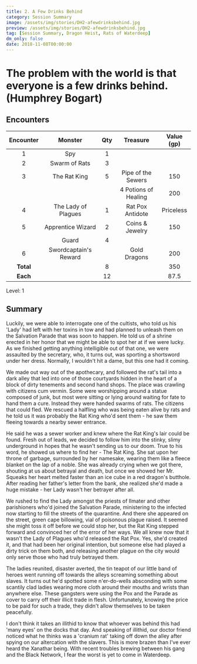 ```yaml
---
title: 2. A Few Drinks Behind
category: Session Summary
image: /assets/img/stories/DH2-afewdrinksbehind.jpg
preview: /assets/img/stories/DH2-afewdrinksbehind.jpg
tag: [Session Summary, Dragon Heist, Rats of Waterdeep]
dm_only: false
date: 2018-11-08T00:00:00
---
```


# The problem with the world is that everyone is a few drinks behind. (Humphrey Bogart)

## Encounters

| Encounter | Monster | Qty | Treasure | Value (gp)
|:--------:|:------:|:--------:|:------:|:--------:|
| 1         | Spy           | 1 |  |   |
| 2         | Swarm of Rats | 3 |  |   |
| 3         | The Rat King  | 5 | Pipe of the Sewers | 150   |
|           |               |   | 4 Potions of Healing | 200   |
| 4         | The Lady of Plagues | 1   | Rat Pox Antidote  | Priceless   |
| 5         | Apprentice Wizard   | 2   | Coins & Jewelry  | 150   |
|           | Guard         | 4        |  |    |
| 6         | Swordcaptain's Reward |  | Gold Dragons  | 200  |
| **Total** |         | 8       |         | 350   |
| **Each**  |         | 12       |         | 87.5   |

Level: 1

## Summary

Luckily, we were able to interrogate one of the cultists, who told us his 'Lady' had left with her toxins in tow and had planned to unleash them on the Salvation Parade that was soon to happen. He told us of a shrine erected in her honor that we might be able to spot her at if we were lucky. As we finished getting anything intelligible out of that one, we were assaulted by the secretary, who, it turns out, was sporting a shortsword under her dress. Normally, I wouldn't hit a dame, but this one had it coming.

We made out way out of the apothecary, and followed the rat's tail into a dark alley that led into one of those courtyards hidden in the heart of a block of dirty tenements and second hand shops. The place was crawling with citizens cum vermin. Some were worshipping around a statue composed of junk, but most were sitting or lying around waiting for fate to hand them a cure.  Instead they were handed swarms of rats. The citizens that could fled. We rescued a halfling who was being eaten alive by rats and he told us it was probably the Rat King who'd sent them - he saw them fleeing towards a nearby sewer entrance.

He said he was a sewer worker and knew where the Rat King's lair could be found. Fresh out of leads, we decided to follow him into the stinky, slimy underground in hopes that he wasn't sending us to our doom. True to his word, he showed us where to find her - The Rat King. She sat upon her throne of garbage, surrounded by her namesake, wearing them like a fleece blanket on the lap of a noble. She was already crying when we got there, shouting at us about betrayal and death, but once we showed her Mr. Squeaks her heart melted faster than an ice cube in a red dragon's butthole. After reading her father's letter from the bank, she realized she'd made a huge mistake - her Lady wasn't her betrayer after all.

We rushed to find the Lady amongst the priests of Ilmater and other parishioners who'd joined the Salvation Parade, ministering to the infected now starting to fill the streets of the quarantine. And there she appeared on the street, green cape billowing, vial of poisonous plague raised. It seemed she might toss it off before we could stop her, but the Rat King stepped forward and convinced her of the error of her ways. We all knew now that it wasn't the Lady of Plagues who'd released the Rat Pox. Yes, she'd created it, and that had been her original intention, but someone else had played a dirty trick on them both, and releasing another plague on the city would only serve those who had truly betrayed them.

The ladies reunited, disaster averted, the tin teapot of our little band of heroes went running off towards the alleys screaming something about slaves. It turns out he'd spotted some n'er-do-wells absconding with some scantily clad ladies wearing more cloth around their mouths and wrists than anywhere else. These gangsters were using the Pox and the Parade as cover to carry off their illicit trade in flesh. Unfortunately, knowing the price to be paid for such a trade, they didn't allow themselves to be taken peacefully.

I don't think it takes an illithid to know that whoever was behind this had 'many eyes' on the docks that day. And speaking of illithid, our doctor friend noticed what he thinks was a 'cranium rat' taking off down the alley after spying on our altercation with the slavers. This is more brazen than I've ever heard the Xanathar being.  With recent troubles brewing between his gang and the Black Network, I fear the worst is yet to come in Waterdeep.
